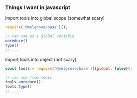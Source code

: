### Things I want in javascript  
  
Import tools into global scope (somewhat scary)
```javascript
require('@melgrove/base')();

// can use as a global variable
unreduce()
type() 
// ...
```  
  
Import tools into object (not scary)
```javascript
const tools = require('@melgrove/base')({global: false});

// can use from tools
tools.unreduce()
tools.type()
// ...
```

